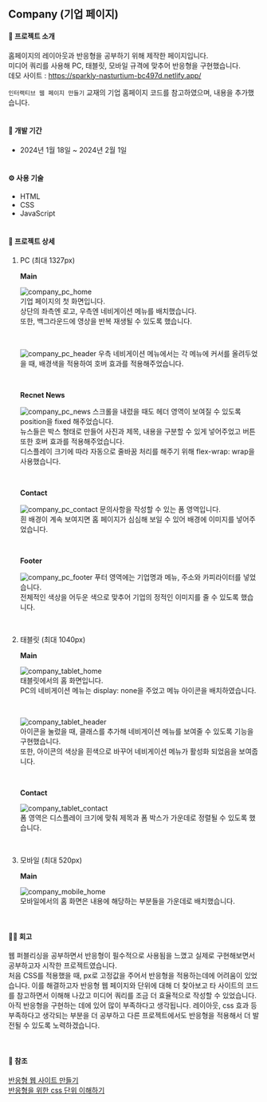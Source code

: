 ## Company (기업 페이지)

#### 📌 프로젝트 소개

홈페이지의 레이아웃과 반응형을 공부하기 위해 제작한 페이지입니다.  
미디어 쿼리를 사용해 PC, 태블릿, 모바일 규격에 맞추어 반응형을 구현했습니다.  
데모 사이트 : https://sparkly-nasturtium-bc497d.netlify.app/

`인터랙티브 웹 페이지 만들기` 교재의 기업 홈페이지 코드를 참고하였으며, 내용을 추가했습니다.  
<br/>

#### 📅 개발 기간

- 2024년 1월 18일 ~ 2024년 2월 1일  
  <br/>

#### ⚙️ 사용 기술

- HTML
- CSS
- JavaScript  
  <br/>

#### 📑 프로젝트 상세

1. PC (최대 1327px)

   **Main**

   ![company_pc_home](https://github.com/iam6ukk/company/assets/84495331/f7965d4b-dae8-43a2-b174-ff81f9d96188)  
   기업 페이지의 첫 화면입니다.  
   상단의 좌측엔 로고, 우측엔 네비게이션 메뉴를 배치했습니다.   
   또한, 백그라운드에 영상을 반복 재생될 수 있도록 했습니다.

   <br/>

   ![company_pc_header](https://github.com/iam6ukk/company/assets/84495331/6559eea1-0bd9-41c1-89c2-60bbe7ea395d)
   우측 네비게이션 메뉴에서는 각 메뉴에 커서를 올려두었을 때, 배경색을 적용하여 호버 효과를 적용해주었습니다.

   <br/>

   **Recnet News**

   ![company_pc_news](https://github.com/iam6ukk/company/assets/84495331/53e36622-3cd4-4bf5-b1ac-f127a75a3ef4)
   스크롤을 내렸을 때도 헤더 영역이 보여질 수 있도록 position을 fixed 해주었습니다.  
   뉴스들은 박스 형태로 만들어 사진과 제목, 내용을 구분할 수 있게 넣어주었고 버튼 또한 호버 효과를 적용해주었습니다.    
   디스플레이 크기에 따라 자동으로 줄바꿈 처리를 해주기 위해 flex-wrap: wrap을 사용했습니다.

   <br/>

   **Contact**

   ![company_pc_contact](https://github.com/iam6ukk/company/assets/84495331/5ca4907f-9317-41ea-a08d-119e4898aa6d)
   문의사항을 작성할 수 있는 폼 영역입니다.  
   흰 배경이 계속 보여지면 홈 페이지가 심심해 보일 수 있어 배경에 이미지를 넣어주었습니다.

   <br/>

   **Footer**

   ![company_pc_footer](https://github.com/iam6ukk/company/assets/84495331/4584d19a-40e1-4976-957e-f377f8c11172)
   푸터 영역에는 기업명과 메뉴, 주소와 카피라이터를 넣었습니다.   
   전체적인 색상을 어두운 색으로 맞추어 기업의 정적인 이미지를 줄 수 있도록 했습니다.

   <br/>

2. 태블릿 (최대 1040px)

   **Main**

   ![company_tablet_home](https://github.com/iam6ukk/company/assets/84495331/15956470-3510-4c59-adda-2ff87374c5e9)   
   태블릿에서의 홈 화면입니다.  
   PC의 네비게이션 메뉴는 display: none을 주었고 메뉴 아이콘을 배치하였습니다.

   <br/>

   ![company_tablet_header](https://github.com/iam6ukk/company/assets/84495331/cfa9292b-37ed-4614-880e-c7ed52d14b2e)   
   아이콘을 눌렀을 때, 클래스를 추가해 네비게이션 메뉴를 보여줄 수 있도록 기능을 구현했습니다.  
   또한, 아이콘의 색상을 흰색으로 바꾸어 네비게이션 메뉴가 활성화 되었음을 보여줍니다.

   <br/>

   **Contact**

   ![company_tablet_contact](https://github.com/iam6ukk/company/assets/84495331/198dfe6e-83f2-44c0-8f34-b45b09ca1dfe)   
   폼 영역은 디스플레이 크기에 맞춰 제목과 폼 박스가 가운데로 정렬될 수 있도록 했습니다.

   <br/>

4. 모바일 (최대 520px)

   **Main**

   ![company_mobile_home](https://github.com/iam6ukk/company/assets/84495331/bb67cd6c-76b1-4cf8-b024-03b8358484f9)  
   모바일에서의 홈 화면은 내용에 해당하는 부분들을 가운데로 배치했습니다.

 <br/>

#### 🧑‍💻 회고

웹 퍼블리싱을 공부하면서 반응형이 필수적으로 사용됨을 느꼈고 실제로 구현해보면서 공부하고자 시작한 프로젝트였습니다.  
처음 CSS를 적용했을 때, px로 고정값을 주어서 반응형을 적용하는데에 어려움이 있었습니다. 이를 해결하고자 반응형 웹 페이지와 단위에 대해 더 찾아보고 타 사이트의 코드를 참고하면서 이해해 나갔고 미디어 쿼리를 조금 더 효율적으로 작성할 수 있었습니다.  
아직 반응형을 구현하는 데에 있어 많이 부족하다고 생각됩니다. 레이아웃, css 효과 등 부족하다고 생각되는 부분을 더 공부하고 다른 프로젝트에서도 반응형을 적용해서 더 발전될 수 있도록 노력하겠습니다.

<br/>

#### 🧩 참조

[반응형 웹 사이트 만들기](https://whales.tistory.com/155)  
[반응형을 위한 css 단위 이해하기](https://designbase.co.kr/webcoding-15/)
